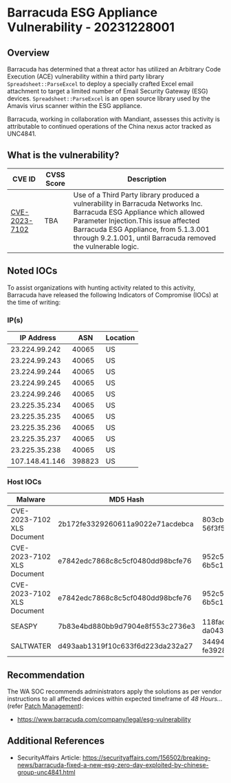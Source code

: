 # Barracuda ESG Appliance Vulnerability - 20231228001

## Overview

Barracuda has determined that a threat actor has utilized an Arbitrary Code Execution (ACE) vulnerability within a third party library `Spreadsheet::ParseExcel` to deploy a specially crafted Excel email attachment to target a limited number of Email Security Gateway (ESG) devices. `Spreadsheet::ParseExcel` is an open source library used by the Amavis virus scanner within the ESG appliance.

Barracuda, working in collaboration with Mandiant, assesses this activity is attributable to continued operations of the China nexus actor tracked as UNC4841.


## What is the vulnerability?

| CVE ID | CVSS Score | Description |
| --- | --- | --- |
| [CVE-2023-7102](https://nvd.nist.gov/vuln/detail/CVE-2023-7102) | TBA | Use of a Third Party library produced a vulnerability in Barracuda Networks Inc. Barracuda ESG Appliance which allowed Parameter Injection.This issue affected Barracuda ESG Appliance, from 5.1.3.001 through 9.2.1.001, until Barracuda removed the vulnerable logic. |


## Noted IOCs

To assist organizations with hunting activity related to this activity, Barracuda have released the following Indicators of Compromise (IOCs) at the time of writing:

### IP(s)
| IP Address | ASN | Location |
| --- | --- | --- |
| 23.224.99.242 | 40065 | US |
| 23.224.99.243 | 40065 | US |
| 23.224.99.244 | 40065 | US |
| 23.224.99.245 | 40065 | US |
| 23.224.99.246 | 40065 | US |
| 23.225.35.234 | 40065 | US |
| 23.225.35.235 | 40065 | US |
| 23.225.35.236 | 40065 | US |
| 23.225.35.237 | 40065 | US |
| 23.225.35.238 | 40065 | US |
| 107.148.41.146 | 398823 | US |

### Host IOCs
| Malware | MD5 Hash | SHA256 | File Name(s) | File Type |
| --- | --- | --- | --- | --- |
| CVE-2023-7102 XLS Document | 2b172fe3329260611a9022e71acdebca | 803cb5a7de1fe0067a9eeb220dfc24ca 56f3f571a986180e146b6cf387855bdd | ads2.xls | xls |
| CVE-2023-7102 XLS Document | e7842edc7868c8c5cf0480dd98bcfe76 | 952c5f45d203d8f1a7532e5b59af8e330 6b5c1c53a30624b6733e0176d8d1acd | don.xls | xls |
| CVE-2023-7102 XLS Document | e7842edc7868c8c5cf0480dd98bcfe76 | 952c5f45d203d8f1a7532e5b59af8e330 6b5c1c53a30624b6733e0176d8d1acd | personalbudget.xls | xls |
| SEASPY | 7b83e4bd880bb9d7904e8f553c2736e3 | 118fad9e1f03b8b1abe00529c61dc3edf da043b787c9084180d83535b4d177b7 | wifi-service | x-executable |
| SALTWATER | d493aab1319f10c633f6d223da232a27 | 34494ecb02a1cccadda1c7693c45666e1 fe3928cc83576f8f07380801b07d8ba | mod_tll.so | x-sharedlib |


## Recommendation

The WA SOC recommends administrators apply the solutions as per vendor instructions to all affected devices within expected timeframe of *48 Hours...* (refer [Patch Management](../guidelines/patch-management.md)):

- <https://www.barracuda.com/company/legal/esg-vulnerability>

## Additional References

- SecurityAffairs Article: <https://securityaffairs.com/156502/breaking-news/barracuda-fixed-a-new-esg-zero-day-exploited-by-chinese-group-unc4841.html>
